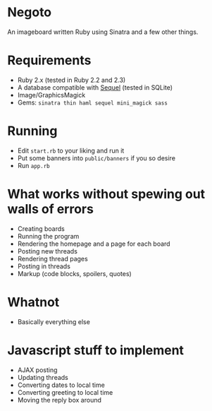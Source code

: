 # Negoto
An imageboard written Ruby using Sinatra and a few other things.

# Requirements
* Ruby 2.x (tested in Ruby 2.2 and 2.3)
* A database compatible with [Sequel](http://sequel.jeremyevans.net) (tested in SQLite)
* Image/GraphicsMagick
* Gems: `sinatra thin haml sequel mini_magick sass`

# Running
* Edit `start.rb` to your liking and run it
* Put some banners into `public/banners` if you so desire
* Run `app.rb`

# What works without spewing out walls of errors
* Creating boards
* Running the program
* Rendering the homepage and a page for each board
* Posting new threads
* Rendering thread pages
* Posting in threads
* Markup (code blocks, spoilers, quotes)

# Whatnot
* Basically everything else

# Javascript stuff to implement
* AJAX posting
* Updating threads
* Converting dates to local time
* Converting greeting to local time
* Moving the reply box around

